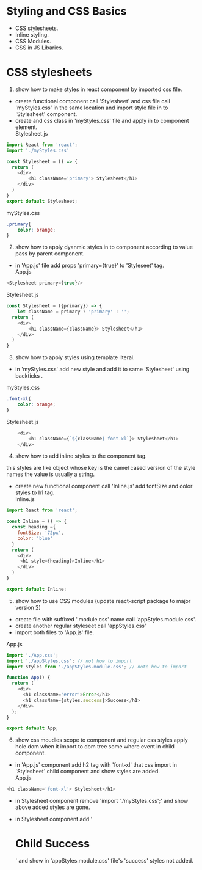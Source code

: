 # Styling and CSS Basics 

* CSS stylesheets.
* Inline styling.
* CSS Modules.
* CSS in JS Libaries.

# CSS stylesheets   

1. show how to make styles in react component by imported css file. 
* create functional component call 'Stylesheet' and css file call 'myStyles.css' in the same location and import style file in to 'Stylesheet' component.
* create and css class in 'myStyles.css' file and apply in to component element.       
Stylesheet.js  
```js
import React from 'react';
import './myStyles.css'

const Stylesheet = () => {
  return (
    <div>
        <h1 className='primary'> Stylesheet</h1>
    </div>
  )
}
export default Stylesheet;
```
myStyles.css
```css 
.primary{
    color: orange;
}
```

2. show how to apply dyanmic styles in to component according to value pass by parent component.   
* in 'App.js' file add props 'primary={true}' to 'Styleseet' tag.  
App.js  
```js
<Stylesheet primary={true}/>
```

Stylesheet.js  
```js
const Stylesheet = ({primary}) => {
    let className = primary ? 'primary' : '';
  return (
    <div>
        <h1 className={className}> Stylesheet</h1>
    </div>
  )
}
```

3. show how to apply styles using template literal.   
* in 'myStyles.css' add new style and add it to same 'Stylesheet' using backticks .  

myStyles.css
```css 
.font-xl{
    color: orange;
}
```

Stylesheet.js  
```js
    <div>
        <h1 className={`${className} font-xl`}> Stylesheet</h1>
    </div>
```

4. show how to add inline styles to the component tag.

this styles are like object whose key is the camel cased version of the style names the value is usually a string.

* create new functional component call 'Inline.js' add fontSize and color styles to h1 tag.   
Inline.js   
```js 
import React from 'react';

const Inline = () => {
  const heading ={
    fontSize: '72px',
    color: 'blue'
  }
  return (
    <div>
     <h1 style={heading}>Inline</h1>
    </div>
  )
}

export default Inline;
```

5. show how to use CSS modules (update react-script package to major version 2)  

* create file with suffixed '.module.css'  name call 'appStyles.module.css'.   
* create another regular styleseet call 'appStyles.css' 
* import both files to 'App.js' file.   

App.js   
```js 
import './App.css';
import './appStyles.css'; // not how to import 
import styles from './appStyles.module.css'; // note how to import 

function App() {
  return (
    <div>
      <h1 className='error'>Error</h1>
      <h1 className={styles.success}>Success</h1>
    </div>
  );
}

export default App;
```

6. show css moudles scope to component and regular css styles apply hole dom when it import to dom tree some where event in child component.  

* in 'App.js' component add h2 tag with 'font-xl' that css import in 'Stylesheet' child component and show styles are added.    
App.js   
```js 
<h1 className='font-xl'> Stylesheet</h1>
```
* in Stylesheet component remove 'import './myStyles.css';' and show above added styles are gone.   

* in Stylesheet component add '<h1 className='success'>Child Success</h1>' and show in 'appStyles.module.css' file's 'success' styles not added.